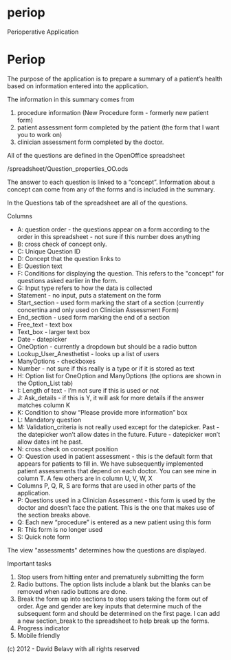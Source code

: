 periop
======

Perioperative Application


Periop
========================


The purpose of the application is to prepare a summary of a patient’s health based on information entered into the application.

The information in this summary comes from 

1. procedure information (New Procedure form - formerly new patient form)
2. patient assessment form completed by the patient (the form that I want you to work on)
3. clinician assessment form completed by the doctor.

All of the questions are defined in the OpenOffice spreadsheet

/spreadsheet/Question_properties_OO.ods

The answer to each question is linked to a “concept”.  Information about a concept can come from any of the forms and is included in the summary.

In the Questions tab of the spreadsheet are all of the questions.

Columns
* A: question order - the questions appear on a form according to the order in this spreadsheet - not sure if this number does anything
* B: cross check of concept only.
* C: Unique Question ID
* D: Concept that the question links to
* E: Question text
* F: Conditions for displaying the question.  This refers to the "concept" for questions asked earlier in the form.
* G: Input type refers to how the data is collected
 *	Statement - no input, puts a statement on the form
 *	Start_section - used form marking the start of a section (currently concertina and only used on Clinician Assessment Form)
 *	End_section - used form marking the end of a section
 *	Free_text - text box
 *	Text_box - larger text box
 *	Date - datepicker 
 *	OneOption - currently a dropdown but should be a radio button
 *	Lookup_User_Anesthetist - looks up a list of users
 *	ManyOptions - checkboxes
 *	Number - not sure if this really is a type or if it is stored as text
* H: Option list for OneOption and ManyOptions (the options are shown in the Option_List tab)
* I: Length of text - I’m not sure if this is used or not
* J: Ask_details - if this is Y, it will ask for more details if the answer matches column K
* K: Condition to show “Please provide more information” box
* L: Mandatory question
* M: Validation_criteria is not really used except for the datepicker.  Past - the datepicker won’t allow dates in the future.  Future - datepicker won’t allow dates int he past.
* N: cross check on concept position
* O: Question used in patient assessment - this is the default form that appears for patients to fill in.  We have subsequently implemented patient assessments that depend on each doctor.  You can see mine in column T.  A few others are in column U, V, W, X
* Columns P, Q, R, S are forms that are used in other parts of the application.  
* P: Questions used in a Clinician Assessment - this form is used by the doctor and doesn’t face the patient.  This is the one that makes use of the section breaks above.
* Q: Each new “procedure” is entered as a new patient using this form
* R: This form is no longer used
* S: Quick note form




The view "assessments" determines how the questions are displayed.


Important tasks

1. Stop users from hitting enter and prematurely submitting the form
2. Radio buttons.  The option lists include a blank but the blanks can be removed when radio buttons are done.
3. Break the form up into sections to stop users taking the form out of order.  Age and gender are key inputs that determine much of the subsequent form and should be determined on the first page.  I can add a new section_break to the spreadsheet to help break up the forms.
4. Progress indicator
5. Mobile friendly










(c) 2012 - David Belavy with all rights reserved